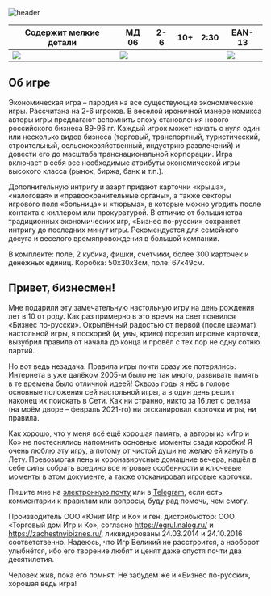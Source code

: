 ![header](https://img3.labirint.ru/rc/0d7154a51dbc4007d412f9422fd31077/594x918/books8/77169/cover.jpg?1280394613)

Содержит мелкие детали | МД 06 | 2-6 | 10+ | 2:30 | EAN-13
------------- | ------------- | ------------- | ------------- | ------------- | -------------
![](https://www69.online-convert.com/dl/web7/download-file/610eb839-cc81-4818-82a2-f660e3c2fab3/Antech_ru_001_ne_podhodit_dlya_detey_menshe_3h_let.jpg) | ![](https://www18.online-convert.com/dl/web7/download-file/e5733f04-d6ee-4a50-949a-7073ec0fd469/1b9b09f366dc765c9c488e03107d3778.jpg) | ![]() | ![]() | ![]() | ![](https://www42.online-convert.com/dl/web7/download-file/1ea9ca8e-9d5f-4fa1-89db-1f369ceae708/68747470733a2f2f626172636f64652e7465632d69742e636f6d2f626172636f64652e617368783f646174613d3436303730333736363230313826636f64653d45414e3133266d756c7469706c65626172636f6465733d66616c7365267472616e736c6174652d6573633d7472756526756e69743d4669.jpg)

## Об игре

Экономическая игра – пародия на все существующие экономические игры. Рассчитана на 2-6 игроков. В веселой ироничной манере комикса авторы игры предлагают вспомнить эпоху становления нового российского бизнеса 89-96 гг. Каждый игрок может начать с нуля один или несколько видов бизнеса (торговый, транспортный, туристический, строительный, сельскохозяйственный, индустрию развлечений) и довести его до масштаба транснациональной корпорации. Игра включает в себя все необходимые атрибуты экономической игры высокого класса (рынок, биржа, банк и т.п.).

Дополнительную интригу и азарт придают карточки «крыша», «налоговая» и «правоохранительные органы», а также секторы игрового поля «больница» и «тюрьма», в которые можно угодить после контакта с киллером или прокуратурой. В отличие от большинства традиционных экономических игр, «Бизнес по-русски» сохраняет интригу до последних минут игры. Рекомендуется для семейного досуга и веселого времяпровождения в большой компании.

В комплекте: поле, 2 кубика, фишки, счетчики, более 300 карточек и денежных единиц. Коробка: 50х30х3см, поле: 67х49см.

## Привет, бизнесмен!

Мне подарили эту замечательную настольную игру на день рождения лет в 10 от роду. Как раз примерно в это время на свет появился «Бизнес по-русски». Окрылённый радостью от первой (после шахмат) настольной игры, я поскорей (и, увы, криво) порезал игровые карточки, вызубрил правила от начала до конца и провёл с тех пор не одну сотню партий.

Но вот ведь незадача. Правила игры почти сразу же потерялись. Интернета в уже далёком 2005-м было не так много, развивать память в те времена было отличной идеей! Сквозь годы я нёс в голове основные положения сей настольной игры, а в один день решил наконец их поискать в Сети. Как ни странно, никто за 16 лет с релиза (на моём дворе – февраль 2021-го) ни отсканировал карточки игры, ни правила. 

Как хорошо, что у меня всё ещё хорошая память, а авторы из «Игр и Ко» не постеснялись напомнить основные моменты сзади коробки! Я очень люблю эту игру, а потому от чистой души не желаю ей кануть в Лету. Превозмогая лень и коронавирусные домашние вечера, нашёл в себе силы собрать воедино все игровые особенности и ключевые моменты в этом документе, а также отсканировал игровые карточки.

Пишите мне на [электронную почту](mailto:o.kak.victor@gmail.com) или в [Telegram](https://t.me/Victor_Grigoryev/), если есть комментарии к правилам или вопросы, буду рад помочь, чем смогу.

Производитель ООО «Юнит Игр и Ко» и ген. дистрибьютор: ООО «Торговый дом Игр и Ко», согласно https://egrul.nalog.ru/ и https://zachestnyibiznes.ru/, ликвидированы 24.03.2014 и 24.10.2016 соответственно. Надеюсь, что Игр Великий не расстроится, а наоборот улыбнётся, ибо его творение любят и ценят даже спустя почти два десятилетия.

Человек жив, пока его помнят. Не забудем же и «Бизнес по-русски», хорошая ведь игра!
